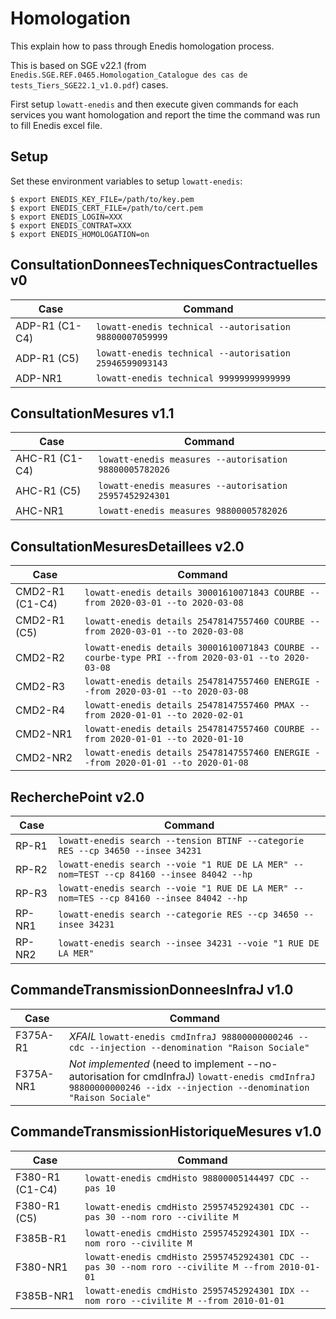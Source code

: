 Homologation
============

This explain how to pass through Enedis homologation process.

This is based on SGE v22.1 (from `Enedis.SGE.REF.0465.Homologation_Catalogue
des cas de tests_Tiers_SGE22.1_v1.0.pdf`) cases.

First setup `lowatt-enedis` and then execute given commands for each services
you want homologation and report the time the command was run to fill Enedis
excel file.


Setup
-----

Set these environment variables to setup `lowatt-enedis`:

```
$ export ENEDIS_KEY_FILE=/path/to/key.pem
$ export ENEDIS_CERT_FILE=/path/to/cert.pem
$ export ENEDIS_LOGIN=XXX
$ export ENEDIS_CONTRAT=XXX
$ export ENEDIS_HOMOLOGATION=on
```


ConsultationDonneesTechniquesContractuelles v0
----------------------------------------------

| Case           | Command                                                 |
|----------------|---------------------------------------------------------|
| ADP-R1 (C1-C4) | `lowatt-enedis technical --autorisation 98800007059999` |
| ADP-R1 (C5)    | `lowatt-enedis technical --autorisation 25946599093143` |
| ADP-NR1        | `lowatt-enedis technical 99999999999999`                |


ConsultationMesures v1.1
------------------------

| Case           | Command                                                 |
|----------------|---------------------------------------------------------|
| AHC-R1 (C1-C4) | `lowatt-enedis measures --autorisation 98800005782026`  |
| AHC-R1 (C5)    | `lowatt-enedis measures --autorisation 25957452924301`  |
| AHC-NR1        | `lowatt-enedis measures 98800005782026`                 |


ConsultationMesuresDetaillees v2.0
----------------------------------

| Case            | Command                                                                                           |
|-----------------|---------------------------------------------------------------------------------------------------|
| CMD2-R1 (C1-C4) | `lowatt-enedis details 30001610071843 COURBE --from 2020-03-01 --to 2020-03-08`                   |
| CMD2-R1 (C5)    | `lowatt-enedis details 25478147557460 COURBE --from 2020-03-01 --to 2020-03-08`                   |
| CMD2-R2         | `lowatt-enedis details 30001610071843 COURBE --courbe-type PRI --from 2020-03-01 --to 2020-03-08` |
| CMD2-R3         | `lowatt-enedis details 25478147557460 ENERGIE --from 2020-03-01 --to 2020-03-08`                  |
| CMD2-R4         | `lowatt-enedis details 25478147557460 PMAX --from 2020-01-01 --to 2020-02-01`                     |
| CMD2-NR1        | `lowatt-enedis details 25478147557460 COURBE --from 2020-01-01 --to 2020-01-10`                   |
| CMD2-NR2        | `lowatt-enedis details 25478147557460 ENERGIE --from 2020-01-01 --to 2020-01-08`                  |


RecherchePoint v2.0
-------------------

| Case     | Command                                                                                           |
|----------|---------------------------------------------------------------------------------------------------|
| RP-R1    | `lowatt-enedis search --tension BTINF --categorie RES --cp 34650 --insee 34231`                   |
| RP-R2    | `lowatt-enedis search --voie "1 RUE DE LA MER" --nom=TEST --cp 84160 --insee 84042 --hp`          |
| RP-R3    | `lowatt-enedis search --voie "1 RUE DE LA MER" --nom=TES --cp 84160 --insee 84042 --hp`           |
| RP-NR1   | `lowatt-enedis search --categorie RES --cp 34650 --insee 34231`                                   |
| RP-NR2   | `lowatt-enedis search --insee 34231 --voie "1 RUE DE LA MER"`                                     |


CommandeTransmissionDonneesInfraJ v1.0
--------------------------------------

| Case      | Command                                                                                                   |
|-----------|-----------------------------------------------------------------------------------------------------------|
| F375A-R1  | *XFAIL* `lowatt-enedis cmdInfraJ 98800000000246 --cdc --injection --denomination "Raison Sociale"`        |
| F375A-NR1 | *Not implemented* (need to implement --no-autorisation for cmdInfraJ) `lowatt-enedis cmdInfraJ 98800000000246 --idx --injection --denomination "Raison Sociale"` |


CommandeTransmissionHistoriqueMesures v1.0
------------------------------------------

| Case             | Command                                                                                                   |
|------------------|-----------------------------------------------------------------------------------------------------------|
| F380-R1 (C1-C4)  | `lowatt-enedis cmdHisto 98800005144497 CDC --pas 10`                                                      |
| F380-R1 (C5)     | `lowatt-enedis cmdHisto 25957452924301 CDC --pas 30 --nom roro --civilite M`                              |
| F385B-R1         | `lowatt-enedis cmdHisto 25957452924301 IDX --nom roro --civilite M`                                       |
| F380-NR1         | `lowatt-enedis cmdHisto 25957452924301 CDC --pas 30 --nom roro --civilite M --from 2010-01-01`            |
| F385B-NR1        | `lowatt-enedis cmdHisto 25957452924301 IDX --nom roro --civilite M --from 2010-01-01`                     |
